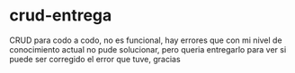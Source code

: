 # crud-entrega
CRUD para codo a codo, no es funcional, hay errores que con mi nivel de conocimiento actual no pude solucionar,
pero queria entregarlo para ver si puede ser corregido el error que tuve, gracias
